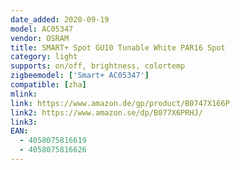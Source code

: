 ```yaml
---
date_added: 2020-09-19
model: AC05347
vendor: OSRAM
title: SMART+ Spot GU10 Tunable White PAR16 Spot
category: light
supports: on/off, brightness, colortemp
zigbeemodel: ['Smart+ AC05347']
compatible: [zha]
mlink: 
link: https://www.amazon.de/gp/product/B0747X166P
link2: https://www.amazon.se/dp/B077X6PRHJ/
link3: 
EAN: 
  - 4058075816619
  - 4058075816626
---
```

